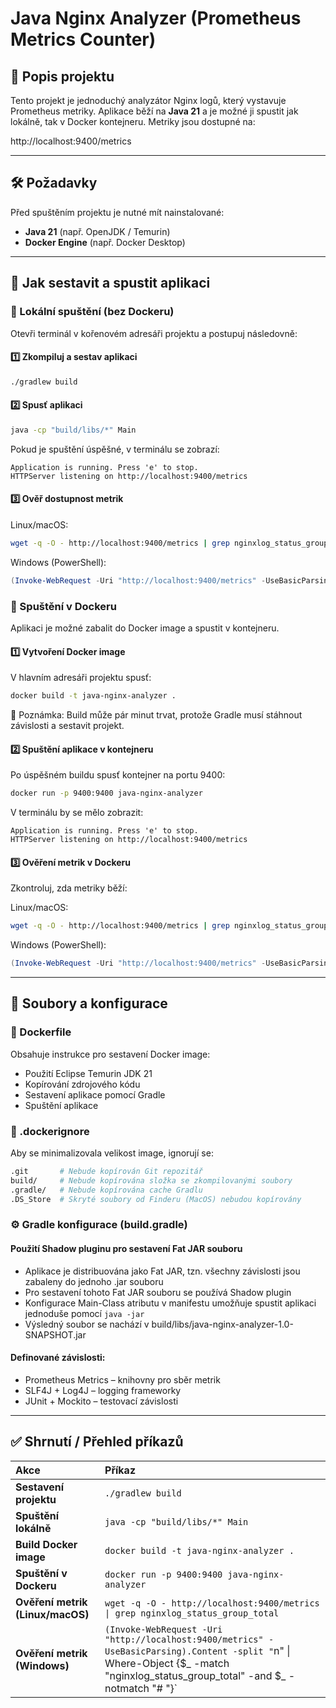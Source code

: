 # Java Nginx Analyzer (Prometheus Metrics Counter)

## 📌 Popis projektu
Tento projekt je jednoduchý analyzátor Nginx logů, který vystavuje Prometheus metriky. 
Aplikace běží na **Java 21** a je možné ji spustit jak lokálně, tak v Docker kontejneru. Metriky jsou dostupné na:

http://localhost:9400/metrics

---

## 🛠 Požadavky
Před spuštěním projektu je nutné mít nainstalované:
- **Java 21** (např. OpenJDK / Temurin)
- **Docker Engine** (např. Docker Desktop)

---

## 🚀 Jak sestavit a spustit aplikaci

### 📍 Lokální spuštění (bez Dockeru)
Otevři terminál v kořenovém adresáři projektu a postupuj následovně:

#### 1️⃣ **Zkompiluj a sestav aplikaci**

```sh
./gradlew build
```

#### 2️⃣ **Spusť aplikaci**

```sh
java -cp "build/libs/*" Main
```

Pokud je spuštění úspěšné, v terminálu se zobrazí:
```arduino
Application is running. Press 'e' to stop.
HTTPServer listening on http://localhost:9400/metrics
```

#### 3️⃣ **Ověř dostupnost metrik**

Linux/macOS:
```sh
wget -q -O - http://localhost:9400/metrics | grep nginxlog_status_group_total
```

Windows (PowerShell):
```powershell
(Invoke-WebRequest -Uri "http://localhost:9400/metrics" -UseBasicParsing).Content -split "`n" | Where-Object {$_ -match "nginxlog_status_group_total" -and $_ -notmatch "# "}
```

### 🐳 Spuštění v Dockeru
Aplikaci je možné zabalit do Docker image a spustit v kontejneru.

#### 1️⃣ Vytvoření Docker image

V hlavním adresáři projektu spusť:
```sh
docker build -t java-nginx-analyzer .
```

📌 Poznámka: 
Build může pár minut trvat, protože Gradle musí stáhnout závislosti a sestavit projekt.

#### 2️⃣ Spuštění aplikace v kontejneru
Po úspěšném buildu spusť kontejner na portu 9400:
```sh
docker run -p 9400:9400 java-nginx-analyzer
```

V terminálu by se mělo zobrazit:
```arduino
Application is running. Press 'e' to stop.
HTTPServer listening on http://localhost:9400/metrics
```

#### 3️⃣ Ověření metrik v Dockeru
Zkontroluj, zda metriky běží:

Linux/macOS:
```sh
wget -q -O - http://localhost:9400/metrics | grep nginxlog_status_group_total
```

Windows (PowerShell):
```powershell
(Invoke-WebRequest -Uri "http://localhost:9400/metrics" -UseBasicParsing).Content -split "`n" | Where-Object {$_ -match "nginxlog_status_group_total" -and $_ -notmatch "# "}
```

---

## 📂 Soubory a konfigurace
### 📝 Dockerfile
Obsahuje instrukce pro sestavení Docker image:
- Použití Eclipse Temurin JDK 21
- Kopírování zdrojového kódu
- Sestavení aplikace pomocí Gradle
- Spuštění aplikace

### 🚫 .dockerignore
Aby se minimalizovala velikost image, ignorují se:
```bash
.git       # Nebude kopírován Git repozitář
build/     # Nebude kopírována složka se zkompilovanými soubory
.gradle/   # Nebude kopírována cache Gradlu
.DS_Store  # Skryté soubory od Finderu (MacOS) nebudou kopírovány
```

### ⚙️ Gradle konfigurace (build.gradle)
#### Použití Shadow pluginu pro sestavení Fat JAR souboru
- Aplikace je distribuována jako Fat JAR, tzn. všechny závislosti jsou zabaleny do jednoho .jar souboru
- Pro sestavení tohoto Fat JAR souboru se používá Shadow plugin
- Konfigurace Main-Class atributu v manifestu umožňuje spustit aplikaci jednoduše pomocí `java -jar`
- Výsledný soubor se nachází v build/libs/java-nginx-analyzer-1.0-SNAPSHOT.jar

#### Definované závislosti:
- Prometheus Metrics – knihovny pro sběr metrik
- SLF4J + Log4J – logging frameworky
- JUnit + Mockito – testovací závislosti

---

## ✅ Shrnutí / Přehled příkazů

| Akce                        | Příkaz |
|:----------------------------|:------------------|
| **Sestavení projektu**      | `./gradlew build` |
| **Spuštění lokálně**        | `java -cp "build/libs/*" Main` |
| **Build Docker image**      | `docker build -t java-nginx-analyzer .` |
| **Spuštění v Dockeru**      | `docker run -p 9400:9400 java-nginx-analyzer` |
| **Ověření metrik (Linux/macOS)** | `wget -q -O - http://localhost:9400/metrics \| grep nginxlog_status_group_total` |
| **Ověření metrik (Windows)** | `(Invoke-WebRequest -Uri "http://localhost:9400/metrics" -UseBasicParsing).Content -split "`n" \| Where-Object {$_ -match "nginxlog_status_group_total" -and $_ -notmatch "# "}` |